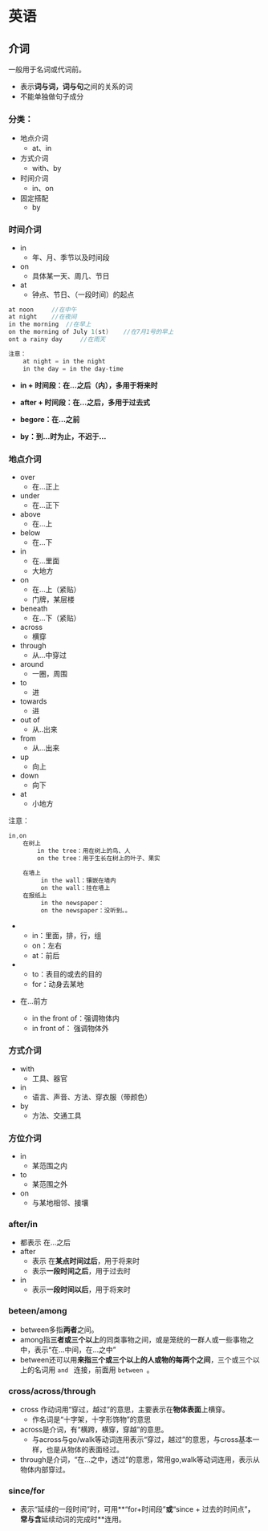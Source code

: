 # 英语

 

## 介词

一般用于名词或代词前。

* 表示**词与词，词与句**之间的关系的词
* 不能单独做句子成分



### 分类：

* 地点介词
  * at、in
* 方式介词
  * with、by
* 时间介词
  * in、on
* 固定搭配
  * by



### 时间介词

* in
  * 年、月、季节以及时间段
* on
  * 具体某一天、周几、节日
* at
  * 钟点、节日、（一段时间）的起点

```java
at noon		//在中午
at night	//在夜间
in the morning	//在早上
on the morning of July 1(st)	//在7月1号的早上
ont a rainy day		//在雨天

注意：
   	at night = in the night
    in the day = in the day-time
```

* **in + 时间段：在...之后（内），多用于将来时**

* **after + 时间段：在...之后，多用于过去式**
* **begore：在...之前**
* **by：到...时为止，不迟于...**



### 地点介词

* over
  * 在...正上
* under
  * 在...正下
* above
  * 在...上
* below
  * 在...下
* in
  * 在...里面
  * 大地方
* on
  * 在...上（紧贴）
  * 门牌，某层楼
* beneath
  * 在...下（紧贴）
* across
  * 横穿
* through
  * 从...中穿过
* around
  * 一圈，周围
* to
  * 进
* towards
  * 进
* out of
  * 从..出来
* from
  * 从...出来
* up
  * 向上
* down
  * 向下
* at
  * 小地方

注意：

```java
in,on
    在树上
    	in the tree：用在树上的鸟、人
    	on the tree：用于生长在树上的叶子、果实
            
    在墙上
         in the wall：镶嵌在墙内
         on the wall：挂在墙上
    在报纸上
         in the newspaper：
         on the newspaper：没听到。。
```

* 
  * in：里面，排，行，组
  * on：左右
  * at：前后

* 
  * to：表目的或去的目的
  * for：动身去某地

* 在...前方
  * in the front of：强调物体内
  * in front of： 强调物体外



### 方式介词

* with
  * 工具、器官
* in
  * 语言、声音、方法、穿衣服（带颜色）
* by
  * 方法、交通工具



### 方位介词

* in
  * 某范围之内
* to
  * 某范围之外
* on
  * 与某地相邻、接壤



### after/in

* 都表示 在...之后
* after
  * 表示 在**某点时间过后**，用于将来时
  * 表示**一段时间之后**，用于过去时
* in
  * 表示**一段时间以后**，用于将来时



### beteen/among

* between多指**两者**之间。
* among指**三者或三个以上**的同类事物之间，或是笼统的一群人或一些事物之中，表示“在...中间，在...之中”
* between还可以用**来指三个或三个以上的人或物的每两个之间**，三个或三个以上的名词用  `and ` 连接，前面用  `between `。



### cross/across/through

* cross 作动词用“穿过，越过”的意思，主要表示在**物体表面**上横穿。
  * 作名词是“十字架，十字形饰物”的意思
* across是介词，有“横跨，横穿，穿越”的意思。
  * 与across与go/walk等动词连用表示“穿过，越过”的意思，与cross基本一样，也是从物体的表面经过。
* through是介词，“在...之中，透过”的意思，常用go,walk等动词连用，表示从物体内部穿过。



### since/for

* 表示“延续的一段时间”时，可用**“for+时间段”**或**“since + 过去的时间点”**，常与含**延续动词的完成时**连用。

